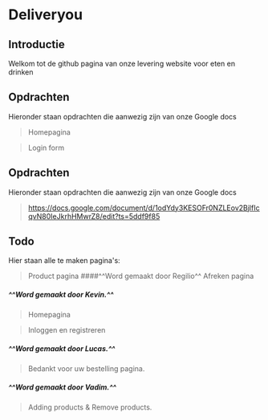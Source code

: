 # Deliveryou 

## Introductie

Welkom tot de github pagina van onze levering website voor eten en drinken

## Opdrachten 

 Hieronder staan opdrachten die aanwezig zijn van onze Google docs
 
 > Homepagina
 
 > Login form

## Opdrachten 

 Hieronder staan opdrachten die aanwezig zijn van onze Google docs
 
 > https://docs.google.com/document/d/1odYdy3KESOFr0NZLEov2BjlfIcqvN80IeJkrhHMwrZ8/edit?ts=5ddf9f85
 
 ## Todo 

Hier staan alle te maken pagina's:

 > Product pagina 
####^^Word gemaakt door Regilio^^
 > Afreken pagina
  ##### ^^Word gemaakt door Kevin.^^
 
  > Homepagina
  
  >Inloggen en registreren
  ##### ^^Word gemaakt door Lucas.^^
 > Bedankt voor uw bestelling pagina.
   ##### ^^Word gemaakt door Vadim.^^

> Adding products & Remove products.
